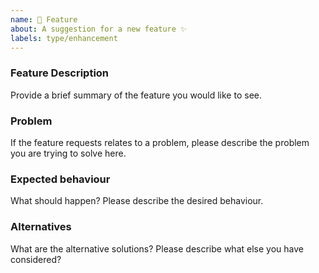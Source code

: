 ```yaml
---
name: 🚀 Feature
about: A suggestion for a new feature ✨
labels: type/enhancement
---
```


<!--
Thank you for suggesting an idea to make this project better!

Please fill in as much of the template below as you’re able.
-->

### Feature Description

Provide a brief summary of the feature you would like to see.

### Problem

If the feature requests relates to a problem, please describe the problem you are trying to solve here.

### Expected behaviour

What should happen? Please describe the desired behaviour.

### Alternatives

What are the alternative solutions? Please describe what else you have considered?
